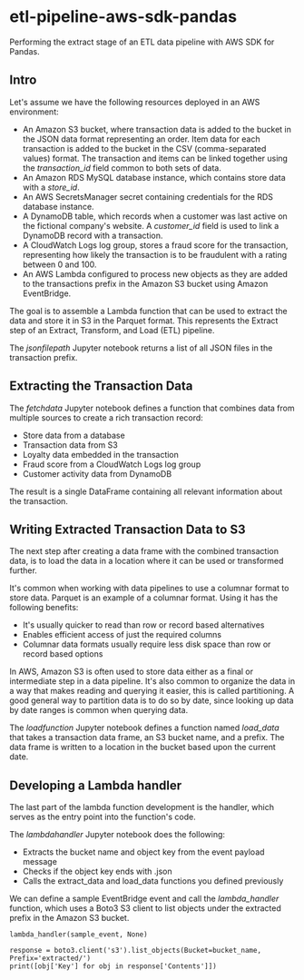 # etl-pipeline-aws-sdk-pandas
Performing the extract stage of an ETL data pipeline with AWS SDK for Pandas.


## Intro

Let's assume we have the following resources deployed in an AWS environment:

- An Amazon S3 bucket, where transaction data is added to the bucket in the JSON data format representing an order. Item data for each transaction is added to the bucket in the CSV (comma-separated values) format. The transaction and items can be linked together using the _transaction_id_ field common to both sets of data.
- An Amazon RDS MySQL database instance, which contains store data with a _store_id_.
- An AWS SecretsManager secret containing credentials for the RDS database instance.
- A DynamoDB table, which records when a customer was last active on the fictional company's website. A _customer_id_ field is used to link a DynamoDB record with a transaction.
- A CloudWatch Logs log group, stores a fraud score for the transaction, representing how likely the transaction is to be fraudulent with a rating between 0 and 100.
- An AWS Lambda configured to process new objects as they are added to the transactions prefix in the Amazon S3 bucket using Amazon EventBridge.

The goal is to assemble a Lambda function that can be used to extract the data and store it in S3 in the Parquet format. This represents the Extract step of an Extract, Transform, and Load (ETL) pipeline.

The _jsonfilepath_ Jupyter notebook returns a list of all JSON files in the transaction prefix.
  
## Extracting the Transaction Data

The _fetchdata_ Jupyter notebook defines a function that combines data from multiple sources to create a rich transaction record:

- Store data from a database
- Transaction data from S3
- Loyalty data embedded in the transaction
- Fraud score from a CloudWatch Logs log group
- Customer activity data from DynamoDB

The result is a single DataFrame containing all relevant information about the transaction.

## Writing Extracted Transaction Data to S3

The next step after creating a data frame with the combined transaction data, is to load the data in a location where it can be used or transformed further.

It's common when working with data pipelines to use a columnar format to store data. Parquet is an example of a columnar format. Using it has the following benefits:

- It's usually quicker to read than row or record based alternatives
- Enables efficient access of just the required columns
- Columnar data formats usually require less disk space than row or record based options
  
In AWS, Amazon S3 is often used to store data either as a final or intermediate step in a data pipeline. It's also common to organize the data in a way that makes reading and querying it easier, this is called partitioning.
A good general way to partition data is to do so by date, since looking up data by date ranges is common when querying data.

The _loadfunction_ Jupyter notebook defines a function named _load_data_ that takes a transaction data frame, an S3 bucket name, and a prefix. The data frame is written to a location in the bucket based upon the current date.

## Developing a Lambda handler

The last part of the lambda function development is the handler, which serves as the entry point into the function's code.

The _lambdahandler_ Jupyter notebook does the following:

- Extracts the bucket name and object key from the event payload message
- Checks if the object key ends with .json 
- Calls the extract_data and load_data functions you defined previously

We can define a sample EventBridge event and call the _lambda_handler_ function, which uses a Boto3 S3 client to list objects under the extracted prefix in the Amazon S3 bucket.

```
lambda_handler(sample_event, None)

response = boto3.client('s3').list_objects(Bucket=bucket_name, Prefix='extracted/')
print([obj['Key'] for obj in response['Contents']])
```
